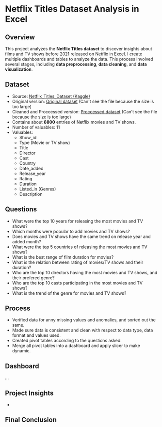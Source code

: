 # Netflix Titles Dataset Analysis in Excel

## Overview
This project analyzes the **Netflix Titles dataset** to discover insights about films and TV shows before 2021 released on Netflix in Excel. I create multiple dashboards and tables to analyze the data. This process involved several stages, including **data preprocessing**, **data cleaning**, and **data visualization**.

## Dataset
- Source: [Netflix_Titles_Dataset (Kaggle)](https://www.kaggle.com/datasets/shivamb/netflix-shows)
- Original version: [Original dataset](./netflix_titles_RAW_dataset.csv) (Can't see the file because the size is too large)
- Cleaned and Proccessed version: [Proccessed dataset](./netflix_titles_Proccessed.xlsm) (Can't see the file because the size is too large)
- Contains about **8800** entries of Netflix movies and TV shows.
- Number of valuables: 11
- Valuables:
  - Show_id
  - Type (Movie or TV show)
  - Title
  - Director
  - Cast
  - Country
  - Date_added
  - Release_year
  - Rating
  - Duration
  - Listed_in (Genres)
  - Description

## Questions
- What were the top 10 years for releasing the most movies and TV shows?
- Which months were popular to add movies and TV shows?
- Does movies and TV shows have the same trend on release year and added month?
- What were the top 5 countries of releasing the most movies and TV shows?
- What is the best range of film duration for movies?
- What is the relation between rating of movies/TV shows and their duration?
- Who are the top 10 directors having the most movies and TV shows, and their prefered genre?
- Who are the top 10 casts participating in the most movies and TV shows?
- What is the trend of the genre for movies and TV shows?

## Process
- Verified data for anny missing values and anomalies, and sorted out the same.
- Made sure data is consistent and clean with respect to data type, data format and values used.
- Created pivot tables according to the questions asked.
- Merge all pivot tables into a dashboard and apply slicer to make dynamic.

## Dashboard
...

## Project Insights
- 

## Final Conclusion

